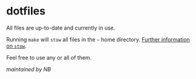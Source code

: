 # dotfiles
All files are up-to-date and currently in use.

Running `make` will `stow` all files in the `~` home directory.
[Further information on `stow`](https://www.gnu.org/software/stow/manual/stow.html#Introduction).

Feel free to use any or all of them.

_maintained by NB_
